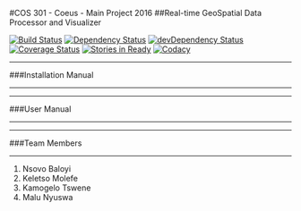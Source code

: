 #COS 301 - Coeus - Main Project 2016
##Real-time GeoSpatial Data Processor and Visualizer

[![Build Status](https://travis-ci.org/Coeus2016/visualizer-server.png?branch=develop)](https://travis-ci.org/Coeus2016/visualizer-server)
[![Dependency Status](https://david-dm.org/Coeus2016/visualizer-server.svg)](https://david-dm.org/Coeus2016/visualizer-server)
[![devDependency Status](https://david-dm.org/Coeus2016/visualizer-server/dev-status.svg)](https://david-dm.org/Coeus2016/visualizer-server#info=devDependencies)
[![Coverage Status](https://coveralls.io/repos/github/Coeus2016/visualizer-server/badge.svg?branch=develop)](https://coveralls.io/github/Coeus2016/visualizer-server?branch=develop)
[![Stories in Ready](https://badge.waffle.io/Coeus2016/visualizer-server.png?label=ready&title=Ready)](http://waffle.io/Coeus2016/visualizer-server)
[![Codacy](https://img.shields.io/codacy/69206fcb0df6462ca559610af32fd1fb.svg)](https://www.codacy.com/app/coeus-cos301-2016/visualizer-server/dashboard)
********************************************************************************
###Installation Manual
********************************************************************************

********************************************************************************
###User Manual
********************************************************************************

********************************************************************************
###Team Members
********************************************************************************
1. Nsovo Baloyi
2. Keletso Molefe
3. Kamogelo Tswene
4. Malu Nyuswa

